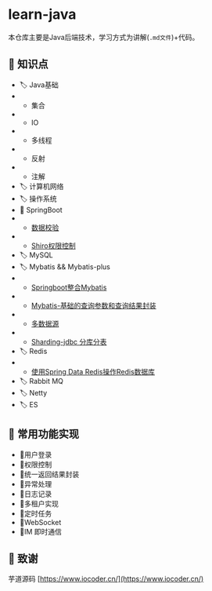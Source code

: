 # learn-java
本仓库主要是Java后端技术，学习方式为讲解(`.md文件`)+代码。

## 🎨 知识点
* 🏷️ ️Java基础
* * 集合
* * IO
* * 多线程
* * 反射
* * 注解
* 🏷 ️计算机网络
* 🏷️ ️操作系统
* 🌱 SpringBoot
* * [数据校验](https://github.com/Tomoko-hjf/learn-java/blob/main/learn-springboot/validation/%E6%95%B0%E6%8D%AE%E6%A0%A1%E9%AA%8C.md)
* * [Shiro权限控制](https://github.com/Tomoko-hjf/learn-java/blob/main/learn-springboot/shiro/Shiro%E6%9D%83%E9%99%90%E6%8E%A7%E5%88%B6.md) 
* 🏷️ ️MySQL
* 🏷️ Mybatis && Mybatis-plus
* * [Springboot整合Mybatis](https://github.com/Tomoko-hjf/learn-java/blob/main/learn-mybatis-mp/Springboot%E6%95%B4%E5%90%88Mybatis.md)
* * [Mybatis-基础的查询参数和查询结果封装](https://github.com/Tomoko-hjf/learn-java/blob/main/learn-mybatis-mp/Mybatis-%E5%9F%BA%E7%A1%80%E7%9A%84%E6%9F%A5%E8%AF%A2%E5%8F%82%E6%95%B0%E5%92%8C%E6%9F%A5%E8%AF%A2%E7%BB%93%E6%9E%9C%E5%B0%81%E8%A3%85.md)
* * [多数据源](https://github.com/Tomoko-hjf/learn-java/blob/main/learn-mybatis-mp/dynamic-datasource/%E5%A4%9A%E6%95%B0%E6%8D%AE%E6%BA%90.md)
* * [Sharding-jdbc 分库分表](https://github.com/Tomoko-hjf/learn-java/blob/main/learn-mybatis-mp/sharding/Sharding-jdbc%20%E5%88%86%E5%BA%93%E5%88%86%E8%A1%A8.md)
* 🏷️ ️Redis
* * [使用Spring Data Redis操作Redis数据库](https://github.com/Tomoko-hjf/learn-java/blob/main/learn-redis/%E4%BD%BF%E7%94%A8Spring%20Redis%20Data%E6%93%8D%E4%BD%9CRedis%E6%95%B0%E6%8D%AE%E5%BA%93.md)
* 🏷️ ️Rabbit MQ
* 🏷️ ️Netty
* 🏷️ ️ES
## 🎨 常用功能实现
* 🚀用户登录
* 🚀权限控制
* 🚀统一返回结果封装
* 🚀异常处理 
* 🚀日志记录
* 🚀多租户实现
* 🚀定时任务
* 🚀WebSocket
* 🚀IM 即时通信

## 🍻 致谢
芋道源码 [https://www.iocoder.cn/](https://www.iocoder.cn/)

